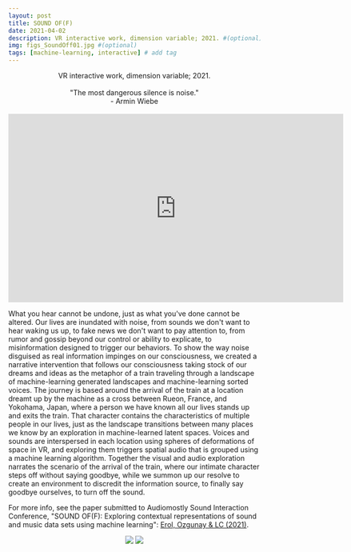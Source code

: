 ```yaml
---
layout: post
title: SOUND OF(F)
date: 2021-04-02
description: VR interactive work, dimension variable; 2021. #(optional)
img: figs_SoundOff01.jpg #(optional)
tags: [machine-learning, interactive] # add tag
---
```

<p align="center">
VR interactive work, dimension variable; 2021.<br><br>
"The most dangerous silence is noise."<br>
- Armin Wiebe <br><br>
<iframe width="670" height="377" src="https://www.youtube.com/embed/yMyR5DKjGA0" title="YouTube video player" frameborder="0" allow="accelerometer; autoplay; clipboard-write; encrypted-media; gyroscope; picture-in-picture" allowfullscreen></iframe>
</p>

What you hear cannot be undone, just as what you've done cannot be altered. Our lives are inundated with noise, from sounds we don't want to hear waking us up, to fake news we don't want to pay attention to, from rumor and gossip beyond our control or ability to explicate, to misinformation designed to trigger our behaviors. To show the way noise disguised as real information impinges on our consciousness, we created a narrative intervention that follows our consciousness taking stock of our dreams and ideas as the metaphor of a train traveling through a landscape of machine-learning generated landscapes and machine-learning sorted voices. The journey is based around the arrival of the train at a location dreamt up by the machine as a cross between Rueon, France, and Yokohama, Japan, where a person we have known all our lives stands up and exits the train. That character contains the characteristics of multiple people in our lives, just as the landscape transitions between many places we know by an exploration in machine-learned latent spaces. Voices and sounds are interspersed in each location using spheres of deformations of space in VR, and exploring them triggers spatial audio that is grouped using a machine learning algorithm. Together the visual and audio exploration narrates the scenario of the arrival of the train, where our intimate character steps off without saying goodbye, while we summon up our resolve to create an environment to discredit the information source, to finally say goodbye ourselves, to turn off the sound.

For more info, see the paper submitted to Audiomostly Sound Interaction Conference, "SOUND OF(F): Exploring contextual representations of sound and music data sets using machine learning": [Erol, Ozgunay & LC (2021)][pub].

[pub]: https://raylc.org/chairbots/Sound%20Of(f)%20AM21_02.pdf

<p align="center">
<img src="{{site.baseurl}}/assets/img/figs_SoundOff02.jpg">
<img src="{{site.baseurl}}/assets/img/figs_SoundOff03.jpg">
</p>